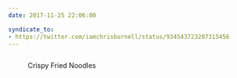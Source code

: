 ```yaml
---
date: 2017-11-25 22:06:00

syndicate_to:
- https://twitter.com/iamchrisburnell/status/934543723207315456
---
```


<figure class="media">
    <a href="/static/crispy-fried-noodles.jpg" rel="external"><img src="/static/crispy-fried-noodles.jpg" alt=""></a>
    <figcaption>
        <p>Crispy Fried Noodles</p>
    </figcaption>
</figure>
